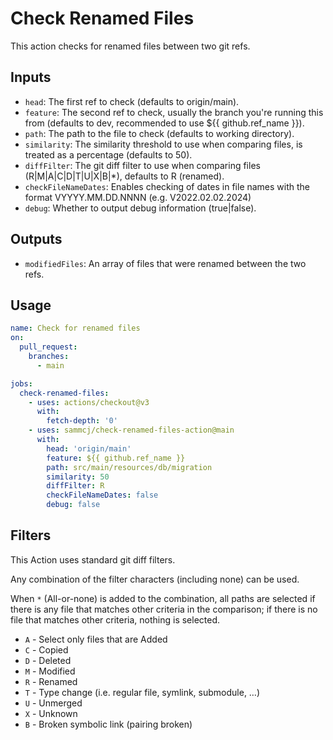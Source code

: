 # Check Renamed Files

This action checks for renamed files between two git refs.

## Inputs

- `head`: The first ref to check (defaults to origin/main).
- `feature`: The second ref to check, usually the branch you're running this from (defaults to dev, recommended to use ${{ github.ref_name }}).
- `path`: The path to the file to check (defaults to working directory).
- `similarity`: The similarity threshold to use when comparing files, is treated as a percentage (defaults to 50).
- `diffFilter`: The git diff filter to use when comparing files (R|M|A|C|D|T|U|X|B|*), defaults to R (renamed).
- `checkFileNameDates`: Enables checking of dates in file names with the format VYYYY.MM.DD.NNNN (e.g. V2022.02.02.2024)
- `debug`: Whether to output debug information (true|false).

## Outputs

- `modifiedFiles`: An array of files that were renamed between the two refs.

## Usage

```yaml
name: Check for renamed files
on:
  pull_request:
    branches:
      - main

jobs:
  check-renamed-files:
    - uses: actions/checkout@v3
      with:
        fetch-depth: '0'
    - uses: sammcj/check-renamed-files-action@main
      with:
        head: 'origin/main'
        feature: ${{ github.ref_name }}
        path: src/main/resources/db/migration
        similarity: 50
        diffFilter: R
        checkFileNameDates: false
        debug: false
```

## Filters

This Action uses standard git diff filters.

Any combination of the filter characters (including none) can be used.

When `*` (All-or-none) is added to the combination, all paths are selected if there is any file that matches other criteria in the comparison; if there is no file that matches other criteria, nothing is selected.

- `A` - Select only files that are Added
- `C` - Copied
- `D` - Deleted
- `M` - Modified
- `R` - Renamed
- `T` - Type change (i.e. regular file, symlink, submodule, …​)
- `U` - Unmerged
- `X` - Unknown
- `B` - Broken symbolic link (pairing broken)
